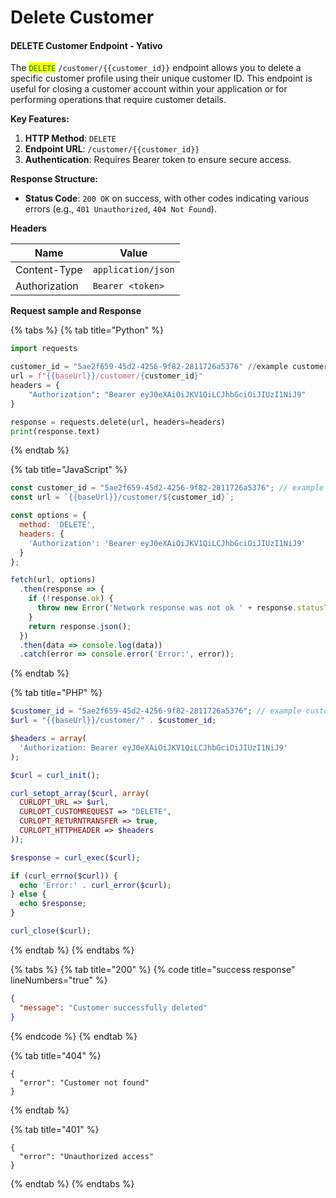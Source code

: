 # Delete Customer

#### DELETE Customer Endpoint - Yativo

The <mark style="color:green;">`DELETE`</mark> `/customer/{{customer_id}}` endpoint allows you to delete a specific customer profile using their unique customer ID. This endpoint is useful for closing a customer account within your application or for performing operations that require customer details.

**Key Features:**

1. **HTTP Method**: `DELETE`
2. **Endpoint URL**: `/customer/{{customer_id}}`
3. **Authentication**: Requires Bearer token to ensure secure access.

**Response Structure:**

* **Status Code**: `200 OK` on success, with other codes indicating various errors (e.g., `401 Unauthorized`, `404 Not Found`).

**Headers**

| Name          | Value              |
| ------------- | ------------------ |
| Content-Type  | `application/json` |
| Authorization | `Bearer <token>`   |

**Request sample and Response**

{% tabs %}
{% tab title="Python" %}
```python
import requests

customer_id = "5ae2f659-45d2-4256-9f82-2811726a5376" //example customer ID
url = f"{{baseUrl}}/customer/{customer_id}"
headers = {
    "Authorization": "Bearer eyJ0eXAiOiJKV1QiLCJhbGciOiJIUzI1NiJ9"
}

response = requests.delete(url, headers=headers)
print(response.text)

```
{% endtab %}

{% tab title="JavaScript" %}
```javascript
const customer_id = "5ae2f659-45d2-4256-9f82-2811726a5376"; // example customer ID
const url = `{{baseUrl}}/customer/${customer_id}`;

const options = {
  method: 'DELETE',
  headers: {
    'Authorization': 'Bearer eyJ0eXAiOiJKV1QiLCJhbGciOiJIUzI1NiJ9'
  }
};

fetch(url, options)
  .then(response => {
    if (!response.ok) {
      throw new Error('Network response was not ok ' + response.statusText);
    }
    return response.json();
  })
  .then(data => console.log(data))
  .catch(error => console.error('Error:', error));

```
{% endtab %}

{% tab title="PHP" %}
```php
$customer_id = "5ae2f659-45d2-4256-9f82-2811726a5376"; // example customer ID
$url = "{{baseUrl}}/customer/" . $customer_id;

$headers = array(
  'Authorization: Bearer eyJ0eXAiOiJKV1QiLCJhbGciOiJIUzI1NiJ9'
);

$curl = curl_init();

curl_setopt_array($curl, array(
  CURLOPT_URL => $url,
  CURLOPT_CUSTOMREQUEST => "DELETE",
  CURLOPT_RETURNTRANSFER => true,
  CURLOPT_HTTPHEADER => $headers
));

$response = curl_exec($curl);

if (curl_errno($curl)) {
  echo 'Error:' . curl_error($curl);
} else {
  echo $response;
}

curl_close($curl);

```
{% endtab %}
{% endtabs %}



{% tabs %}
{% tab title="200" %}
{% code title="success response" lineNumbers="true" %}
```json
{
  "message": "Customer successfully deleted"
}
```
{% endcode %}
{% endtab %}

{% tab title="404" %}
```
{
  "error": "Customer not found"
}

```
{% endtab %}

{% tab title="401" %}
```
{
  "error": "Unauthorized access"
}
```
{% endtab %}
{% endtabs %}
